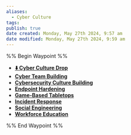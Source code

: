 ```yaml
---
aliases:
  - Cyber Culture
tags: 
publish: true
date created: Monday, May 27th 2024, 9:57 am
date modified: Monday, May 27th 2024, 9:59 am
---
```

%% Begin Waypoint %%
- **[⬇️ Cyber Culture Drop](⬇️%20Cyber%20Culture%20Drop.md)**
- **[Cyber Team Building](Cyber%20Team%20Building.md)**
- **[Cybersecurity Culture Building](Cybersecurity%20Culture%20Building.md)**
- **[Endpoint Hardening](Endpoint%20Hardening.md)**
- **[Game-Based Tabletops](Game-Based%20Tabletops.md)**
- **[Incident Response](Incident%20Response.md)**
- **[Social Engineering](Social%20Engineering.md)**
- **[Workforce Education](Workforce%20Education.md)**

%% End Waypoint %%
